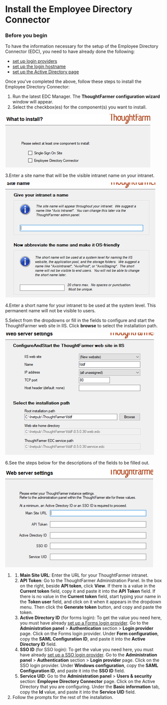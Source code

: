 # Install the Employee Directory Connector



### Before you begin

To have the information necessary for the setup of the Employee Directory Connector \(EDC\), you need to have already done the following:

* [set up login providers](https://community.thoughtfarmer.com/content/106021)
* [set up the login hostname](https://community.thoughtfarmer.com/content/106021)
* [set up the Active Directory page](https://community.thoughtfarmer.com/content/106020)

Once you've completed the above, follow these steps to install the Employee Directory Connector:

1. Run the latest EDC Manager. The **ThoughtFarmer configuration wizard** window will appear.
2. Select the checkbox\(es\) for the component\(s\) you want to install.

![](../../.gitbook/assets/1%20%2898%29.png)

3.Enter a site name that will be the visible intranet name on your intranet.

![](../../.gitbook/assets/2%20%28107%29.png)



4.Enter a short name for your intranet to be used at the system level. This permanent name will not be visible to users.

5.Select from the dropdowns or fill in the fields to configure and start the ThoughtFarmer web site in IIS. Click **browse** to select the installation path.

![](../../.gitbook/assets/3%20%2812%29.png)

6.See the steps below for the descriptions of the fields to be filled out.

![](../../.gitbook/assets/4%20%2827%29.png)



1. 1. **Main Site URL**: Enter the URL for your ThoughtFarmer intranet.
   2. **API Token**: Go to the ThoughtFarmer Administration Panel. In the box on the right, beside **API token**, click **View**. If there is a value in the **Current token** field, copy it and paste it into the **API Token** field. If there is no value in the **Current token** field, start typing your name in the **Token user** field, and click on it when it appears in the dropdown menu. Then click the **Generate token** button, and copy and paste the token.
   3. **Active Directory ID** \(for forms login\): To get the value you need here, you must have already [set up a Forms login provider](https://community.thoughtfarmer.com/content/106021). Go to the **Administration panel** &gt; **Authentication** section &gt; **Login provider** page. Click on the Forms login provider. Under **Form configuration**, copy the **SAML Configuration ID**, and paste it into the **Active Directory ID** field.
   4. **SSO ID** \(for SSO login\): To get the value you need here, you must have already [set up a SSO login provider](https://community.thoughtfarmer.com/content/106021). Go to the **Administration panel** &gt; **Authentication** section &gt; **Login provider** page. Click on the SSO login provider. Under **Windows configuration**, copy the **SAML Configuration ID**, and paste it into the **SSO ID** field.
   5. **Service UID**: Go to the **Administration panel** &gt; **Users & security** section: **Employee Directory Connector** page. Click on the Active Directory that you are configuring. Under the **Basic information** tab, copy the **Id** value, and paste it into the **Service UID** field.
2. Follow the prompts for the rest of the installation.

